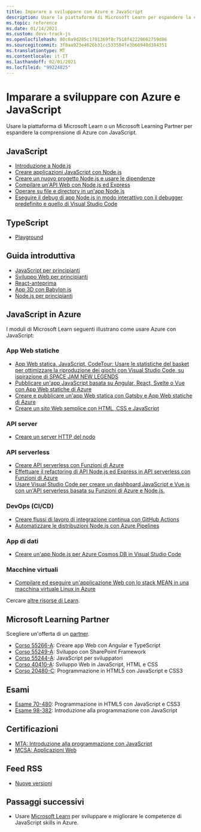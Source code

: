 ```yaml
---
title: Imparare a sviluppare con Azure e JavaScript
description: Usare la piattaforma di Microsoft Learn per espandere la comprensione di Azure con JavaScript
ms.topic: reference
ms.date: 01/14/2021
ms.custom: devx-track-js
ms.openlocfilehash: 80c0a9d285c1701369f8c7518f42220662759d86
ms.sourcegitcommit: 3f8aa923e4626b31cc533584fe3b66940d384351
ms.translationtype: MT
ms.contentlocale: it-IT
ms.lasthandoff: 02/01/2021
ms.locfileid: "99224825"
---
```

# <a name="learn-to-develop-with-azure-and-javascript"></a>Imparare a sviluppare con Azure e JavaScript 

Usare la piattaforma di Microsoft Learn o un Microsoft Learning Partner per espandere la comprensione di Azure con JavaScript.

## <a name="javascript"></a>JavaScript

* [Introduzione a Node.js](/learn/modules/intro-to-nodejs/)
* [Creare applicazioni JavaScript con Node.js](/learn/paths/build-javascript-applications-nodejs/)
* [Creare un nuovo progetto Node.js e usare le dipendenze](/learn/modules/create-nodejs-project-dependencies/)
* [Compilare un'API Web con Node.js ed Express](/learn/modules/build-web-api-nodejs-express/) 
* [Operare su file e directory in un'app Node.js](/learn/modules/nodejs-files/)
* [Eseguire il debug di app Node.js in modo interattivo con il debugger predefinito e quello di Visual Studio Code](/learn/modules/debug-nodejs/)

## <a name="typescript"></a>TypeScript

* [Playground](https://www.typescriptlang.org/play)

## <a name="getting-started"></a>Guida introduttiva

* [JavaScript per principianti](https://techcommunity.microsoft.com/t5/apps-on-azure/learn-javascript-with-this-series-of-videos-for-beginners/ba-p/1764635)
* [Sviluppo Web per principianti](https://github.com/microsoft/Web-Dev-For-Beginners)
* [React-anteprima](https://github.com/geektrainer/learn-react)
* [App 3D con Babylon.js](https://techcommunity.microsoft.com/t5/apps-on-azure/a-first-introduction-to-building-3d-applications-with-javascript/ba-p/1877650)
* [Node.js per principianti](https://techcommunity.microsoft.com/t5/apps-on-azure/learn-node-js-with-this-series-of-short-videos-for-beginners/ba-p/1771830)

## <a name="javascript-on-azure"></a>JavaScript in Azure

I moduli di Microsoft Learn seguenti illustrano come usare Azure con JavaScript:

### <a name="static-web-apps"></a>App Web statiche

* [App Web statica, JavaScript, CodeTour: Usare le statistiche del basket per ottimizzare la riproduzione dei giochi con Visual Studio Code, su ispirazione di SPACE JAM NEW LEGENDS](/learn/paths/optimize-basketball-games-with-machine-learning/)
* [Pubblicare un'app JavaScript basata su Angular, React, Svelte o Vue con App Web statiche di Azure](/learn/modules/publish-app-service-static-web-app-api/)
* [Creare e pubblicare un'app Web statica con Gatsby e App Web statiche di Azure](/learn/modules/create-deploy-static-webapp-gatsby-app-service/)
* [Creare un sito Web semplice con HTML, CSS e JavaScript](/learn/modules/build-simple-website/)

### <a name="server-apis"></a>API server

* [Creare un server HTTP del nodo](/learn/modules/build-web-api-nodejs-express/)

### <a name="serverless-apis"></a>API serverless

* [Creare API serverless con Funzioni di Azure](/learn/modules/build-api-azure-functions/)
* [Effettuare il refactoring di API Node.js ed Express in API serverless con Funzioni di Azure](/learn/modules/shift-nodejs-express-apis-serverless/)
* [Usare Visual Studio Code per creare un dashboard JavaScript e Vue.js con un'API serverless basata su Funzioni di Azure e Node.js.](/learn/modules/build-api-azure-functions)

### <a name="devops-cicd"></a>DevOps (CI/CD)

* [Creare flussi di lavoro di integrazione continua con GitHub Actions](/learn/modules/github-actions-ci/)
* [Automatizzare le distribuzioni Node.js con Azure Pipelines](/learn/modules/deploy-nodejs/)

### <a name="data-apps"></a>App di dati

* [Creare un'app Node.js per Azure Cosmos DB in Visual Studio Code](/learn/modules/build-node-cosmos-app-vscode/)

### <a name="virtual-machines"></a>Macchine virtuali
* [Compilare ed eseguire un'applicazione Web con lo stack MEAN in una macchina virtuale Linux in Azure](/learn/modules/build-a-web-app-with-mean-on-a-linux-vm/)

Cercare [altre risorse di Learn](/search/?category=Learn&terms=JavaScript).

## <a name="microsoft-learning-partners"></a>Microsoft Learning Partner

Scegliere un'offerta di un [partner](/learn/certifications/partners).

* [Corso 55266-A](/learn/certifications/courses/55266): Creare app Web con Angular e TypeScript
* [Corso 55249-A](/learn/certifications/courses/55249): Sviluppo con SharePoint Framework
* [Corso 55244-A](/learn/certifications/courses/55244): JavaScript per sviluppatori
* [Corso 40410-A](/learn/certifications/courses/40410): Sviluppo Web in JavaScript, HTML e CSS
* [Corso 20480-C](/learn/certifications/courses/20480): Programmazione in HTML5 con JavaScript e CSS3

## <a name="exams"></a>Esami

* [Esame 70-480](/learn/certifications/exams/70-480): Programmazione in HTML5 con JavaScript e CSS3
* [Esame 98-382](/learn/certifications/exams/98-382): Introduzione alla programmazione con JavaScript

## <a name="certifications"></a>Certificazioni

* [MTA: Introduzione alla programmazione con JavaScript](/learn/certifications/mta-introduction-to-programming-using-javascript)
* [MCSA: Applicazioni Web](/learn/certifications/mcsa-web-applications-certification)

## <a name="rss-feed"></a>Feed RSS

* [Nuove versioni](https://aka.ms/mslearn-rss)

## <a name="next-steps"></a>Passaggi successivi

* Usare [Microsoft Learn](/learn/) per sviluppare e migliorare le competenze di JavaScript skills in Azure.